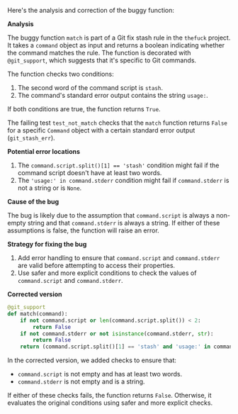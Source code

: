 Here's the analysis and correction of the buggy function:

**Analysis**

The buggy function `match` is part of a Git fix stash rule in the `thefuck` project. It takes a `command` object as input and returns a boolean indicating whether the command matches the rule. The function is decorated with `@git_support`, which suggests that it's specific to Git commands.

The function checks two conditions:

1. The second word of the command script is `stash`.
2. The command's standard error output contains the string `usage:`.

If both conditions are true, the function returns `True`.

The failing test `test_not_match` checks that the `match` function returns `False` for a specific `Command` object with a certain standard error output (`git_stash_err`).

**Potential error locations**

1. The `command.script.split()[1] == 'stash'` condition might fail if the command script doesn't have at least two words.
2. The `'usage:' in command.stderr` condition might fail if `command.stderr` is not a string or is `None`.

**Cause of the bug**

The bug is likely due to the assumption that `command.script` is always a non-empty string and that `command.stderr` is always a string. If either of these assumptions is false, the function will raise an error.

**Strategy for fixing the bug**

1. Add error handling to ensure that `command.script` and `command.stderr` are valid before attempting to access their properties.
2. Use safer and more explicit conditions to check the values of `command.script` and `command.stderr`.

**Corrected version**
```python
@git_support
def match(command):
    if not command.script or len(command.script.split()) < 2:
        return False
    if not command.stderr or not isinstance(command.stderr, str):
        return False
    return (command.script.split()[1] == 'stash' and 'usage:' in command.stderr)
```
In the corrected version, we added checks to ensure that:

* `command.script` is not empty and has at least two words.
* `command.stderr` is not empty and is a string.

If either of these checks fails, the function returns `False`. Otherwise, it evaluates the original conditions using safer and more explicit checks.